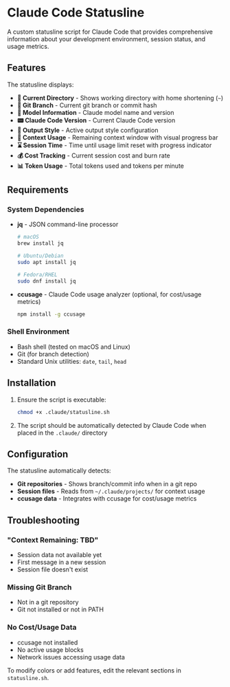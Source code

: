 # Claude Code Statusline

A custom statusline script for Claude Code that provides comprehensive information about your development environment, session status, and usage metrics.

## Features

The statusline displays:

- **📁 Current Directory** - Shows working directory with home shortening (`~`)
- **🌿 Git Branch** - Current git branch or commit hash
- **🤖 Model Information** - Claude model name and version
- **📟 Claude Code Version** - Current Claude Code version
- **🎨 Output Style** - Active output style configuration
- **🧠 Context Usage** - Remaining context window with visual progress bar
- **⌛ Session Time** - Time until usage limit reset with progress indicator
- **💰 Cost Tracking** - Current session cost and burn rate
- **📊 Token Usage** - Total tokens used and tokens per minute

## Requirements

### System Dependencies

- **jq** - JSON command-line processor
  ```bash
  # macOS
  brew install jq
  
  # Ubuntu/Debian
  sudo apt install jq
  
  # Fedora/RHEL
  sudo dnf install jq
  ```

- **ccusage** - Claude Code usage analyzer (optional, for cost/usage metrics)
  ```bash
  npm install -g ccusage
  ```

### Shell Environment

- Bash shell (tested on macOS and Linux)
- Git (for branch detection)
- Standard Unix utilities: `date`, `tail`, `head`

## Installation

1. Ensure the script is executable:
   ```bash
   chmod +x .claude/statusline.sh
   ```

2. The script should be automatically detected by Claude Code when placed in the `.claude/` directory

## Configuration

The statusline automatically detects:

- **Git repositories** - Shows branch/commit info when in a git repo
- **Session files** - Reads from `~/.claude/projects/` for context usage
- **ccusage data** - Integrates with ccusage for cost/usage metrics

## Troubleshooting

### "Context Remaining: TBD"
- Session data not available yet
- First message in a new session
- Session file doesn't exist

### Missing Git Branch
- Not in a git repository
- Git not installed or not in PATH

### No Cost/Usage Data
- ccusage not installed
- No active usage blocks
- Network issues accessing usage data


To modify colors or add features, edit the relevant sections in `statusline.sh`.